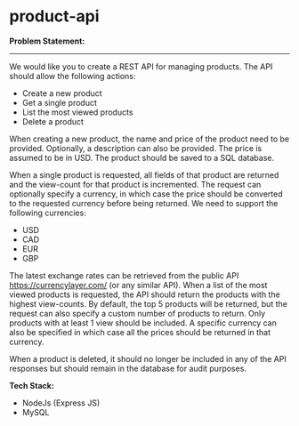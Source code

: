 # product-api


**Problem Statement:**
***************************

We would like you to create a REST API for managing products. The API should allow the following actions:

* Create a new product
* Get a single product
* List the most viewed products
* Delete a product

When creating a new product, the name and price of the product need to be provided. Optionally, a description can also be provided. The 
price is assumed to be in USD. The product should be saved to a SQL database.

When a single product is requested, all fields of that product are returned and the view-count for that product is incremented. The request can 
optionally specify a currency, in which case the price should be converted to the requested currency before being returned. We need to support 
the following currencies:
* USD
* CAD
* EUR
* GBP

The latest exchange rates can be retrieved from the public API https://currencylayer.com/ (or any similar API).
When a list of the most viewed products is requested, the API should return the products with the highest view-counts. By default, the top 5 
products will be returned, but the request can also specify a custom number of products to return. Only products with at least 1 view should be 
included. A specific currency can also be specified in which case all the prices should be returned in that currency.

When a product is deleted, it should no longer be included in any of the API responses but should remain in the database for audit purposes.

**Tech Stack:**
* NodeJs (Express JS)
* MySQL

